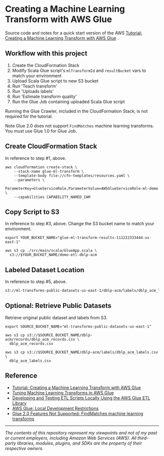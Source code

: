 # Creating a Machine Learning Transform with AWS Glue

Source code and notes for a quick start version of the
AWS [Tutorial: Creating a Machine Learning Transform with AWS Glue](https://docs.aws.amazon.com/glue/latest/dg/machine-learning-transform-tutorial.html)
.

## Workflow with this project

1. Create the CloudFormation Stack
2. Modify Scala Glue script's `mlTransformId` and `resultBucket` vars to match your environment
3. Upload Scala Glue script to new S3 bucket
4. Run 'Teach transform'
5. Run 'Uploads labels'
6. Run 'Estimate transform quality'
7. Run the Glue Job containing uploaded Scala Glue script

Running the Glue Crawler, included in the CloudFormation Stack, is not required for the tutorial.

Note Glue 2.0 does not support `FindMatches` machine learning transforms. You must use Glue 1.0 for Glue Job.

## Create CloudFormation Stack

In reference to step #1, above.

```
aws cloudformation create-stack \
    --stack-name glue-ml-transform \
    --template-body file://cfn-templates/resources.yaml \
    --parameters \
        ParameterKey=GlueServiceRole,ParameterValue=AWSGlueServiceRole-ml-demo \
    --capabilities CAPABILITY_NAMED_IAM
```

## Copy Script to S3

In reference to step #3, above. Change the S3 bucket name to match your environment.

```shell
export YOUR_BUCKET_NAME="glue-ml-transform-results-111222333444-us-east-1"

aws s3 cp ./src/main/scala/GlueApp.scala \
  s3://$YOUR_BUCKET_NAME/demo-etl-dblp-acm
```

## Labeled Dataset Location

In reference to step #5, above.

```txt
s3://ml-transforms-public-datasets-us-east-1/dblp-acm/labels/dblp_acm_labels.csv
```

## Optional: Retrieve Public Datasets

Retrieve original public dataset and labels from S3.

```shell
export SOURCE_BUCKET_NAME="ml-transforms-public-datasets-us-east-1"

aws s3 cp s3://$SOURCE_BUCKET_NAME/dblp-acm/records/dblp_acm_records.csv \
  dblp_acm_records.csv

aws s3 cp s3://$SOURCE_BUCKET_NAME/dblp-acm/labels/dblp_acm_labels.csv \
  dblp_acm_labels.csv
```

## Reference

- [Tutorial: Creating a Machine Learning Transform with AWS Glue](https://docs.aws.amazon.com/glue/latest/dg/machine-learning-transform-tutorial.html)
- [Tuning Machine Learning Transforms in AWS Glue](https://docs.aws.amazon.com/glue/latest/dg/add-job-machine-learning-transform-tuning.html)
- [Developing and Testing ETL Scripts Locally Using the AWS Glue ETL Library](https://docs.aws.amazon.com/glue/latest/dg/aws-glue-programming-etl-libraries.html)
- [AWS Glue: Local Development Restrictions](https://docs.aws.amazon.com/glue/latest/dg/aws-glue-programming-etl-libraries.html#local-dev-restrictions)
- [Glue 2.0 Features Not Supported: FindMatches machine learning transforms](https://github.com/awsdocs/aws-glue-developer-guide/blob/master/doc_source/reduced-start-times-spark-etl-jobs.md#features-not-supported)

---

<i>The contents of this repository represent my viewpoints and not of my past or current employers, including Amazon Web Services (AWS). All third-party libraries, modules, plugins, and SDKs are the property of their respective owners.</i>
